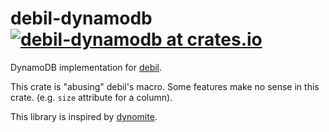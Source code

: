 # debil-dynamodb  [![debil-dynamodb at crates.io](https://img.shields.io/crates/v/debil-dynamodb.svg)](https://crates.io/crates/debil-dynamodb)

DynamoDB implementation for [debil](https://github.com/myuon/debil).

This crate is "abusing" debil's macro. Some features make no sense in this crate. (e.g. `size` attribute for a column).

This library is inspired by [dynomite](https://github.com/softprops/dynomite).
